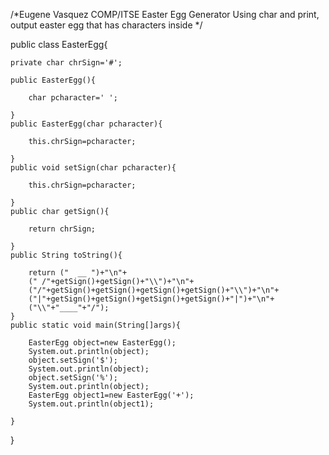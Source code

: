 /*Eugene Vasquez
COMP/ITSE
Easter Egg Generator
Using char and print, output easter egg 
that has characters inside
*/

public class EasterEgg{

    private char chrSign='#';
    
    public EasterEgg(){

        char pcharacter=' ';

    }
    public EasterEgg(char pcharacter){

        this.chrSign=pcharacter;

    }
    public void setSign(char pcharacter){ 

        this.chrSign=pcharacter;

    }
    public char getSign(){

        return chrSign;

    }
    public String toString(){
       
        return ("  __ ")+"\n"+
        (" /"+getSign()+getSign()+"\\")+"\n"+
        ("/"+getSign()+getSign()+getSign()+getSign()+"\\")+"\n"+
        ("|"+getSign()+getSign()+getSign()+getSign()+"|")+"\n"+
        ("\\"+"____"+"/");
    }
    public static void main(String[]args){

        EasterEgg object=new EasterEgg();
        System.out.println(object);
        object.setSign('$');
        System.out.println(object);
        object.setSign('%');
        System.out.println(object);
        EasterEgg object1=new EasterEgg('+');
        System.out.println(object1);
        
    }
}
